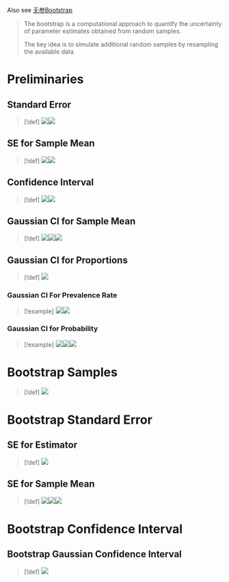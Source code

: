Also see [无参Bootstrap](../../../../Mathematics/Probablity_Statistics/Statistics_Model_Perspective/单元统计推断/无参推断/无参Bootstrap.md)

> The bootstrap is a computational approach to quantify the uncertainty of parameter estimates obtained from random samples. 
> 
> The key idea is to simulate additional random samples by resampling the available data


# Preliminaries
## Standard Error
> [!def]
> ![](Bootstrap_Estimation.assets/image-20240311110437477.png)![](Bootstrap_Estimation.assets/image-20240311110445104.png)





## SE for Sample Mean
> [!def]
> ![](Bootstrap_Estimation.assets/image-20240311104330704.png)![](Bootstrap_Estimation.assets/image-20240311104337808.png)



## Confidence Interval
> [!def]
> ![](Bootstrap_Estimation.assets/image-20240311111939391.png)![](Bootstrap_Estimation.assets/image-20240311111945537.png)



## Gaussian CI for Sample Mean
> [!def]
> ![](Bootstrap_Estimation.assets/image-20240311112004409.png)![](Bootstrap_Estimation.assets/image-20240311112014214.png)![](Bootstrap_Estimation.assets/image-20240311112032498.png)



## Gaussian CI for Proportions
> [!def]
> ![](Bootstrap_Estimation.assets/image-20240311112112150.png)


### Gaussian CI For Prevalence Rate
> [!example]
> ![](Bootstrap_Estimation.assets/image-20240311112331221.png)![](Bootstrap_Estimation.assets/image-20240311112340505.png)



### Gaussian CI for Probability
> [!example]
> ![](Bootstrap_Estimation.assets/image-20240311113242616.png)![](Bootstrap_Estimation.assets/image-20240311113549459.png)![](Bootstrap_Estimation.assets/image-20240311113605874.png)




# Bootstrap Samples
> [!def]
> ![](Bootstrap_Estimation.assets/image-20240311104555141.png)


# Bootstrap Standard Error
## SE for Estimator
> [!def]
> ![](Bootstrap_Estimation.assets/image-20240311105410829.png)





## SE for Sample Mean
> [!def]
> ![](Bootstrap_Estimation.assets/image-20240311105420335.png)![](Bootstrap_Estimation.assets/image-20240311110516956.png)![](Bootstrap_Estimation.assets/image-20240311105204137.png)



# Bootstrap Confidence Interval
## Bootstrap Gaussian Confidence Interval
> [!def]
> ![](Bootstrap_Estimation.assets/image-20240311110918696.png)





